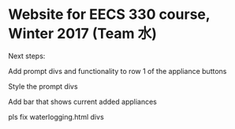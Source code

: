 # Website for EECS 330 course, Winter 2017 (Team 水)

Next steps:

Add prompt divs and functionality to row 1 of the appliance buttons

Style the prompt divs

Add bar that shows current added appliances

pls fix waterlogging.html divs
